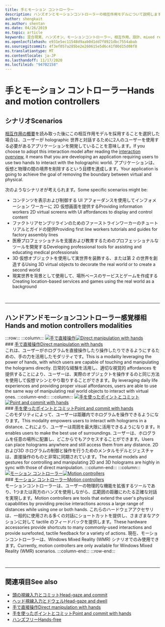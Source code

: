 ```yaml
---
title: 手とモーション コントローラー
description: ハンズオンとモーションコントローラーの相互作用モデルについて説明します。これにより、仮想と物理の間の境界が削除されます。
author: shengkait
ms.author: shentan
ms.date: 04/26/2019
ms.topic: article
keywords: 混合現実、ハンズオン、モーションコントローラー、相互作用、設計、mixed reality ヘッドセット、windows mixed reality ヘッドセット、virtual reality ヘッドセット、HoloLens、MRTK、Mixed Reality Toolkit
ms.openlocfilehash: e931e5ec11548d9aab0d1dd7f8921dbc7554abab
ms.sourcegitcommit: 4f3ef057a285be2e260615e5d6c41f00d15d08f8
ms.translationtype: MT
ms.contentlocale: ja-JP
ms.lasthandoff: 11/17/2020
ms.locfileid: "94702158"
---
```

# <a name="hands-and-motion-controllers"></a><span data-ttu-id="0d76c-104">手とモーション コントローラー</span><span class="sxs-lookup"><span data-stu-id="0d76c-104">Hands and motion controllers</span></span>
## <a name="scenarios"></a><span data-ttu-id="0d76c-105">シナリオ</span><span class="sxs-lookup"><span data-stu-id="0d76c-105">Scenarios</span></span>
<span data-ttu-id="0d76c-106">[相互作用の概要](interaction-fundamentals.md)を読み取った後にこの相互作用モデルを採用することを選択した場合は、ユーザーが holographic 世界と対話するために2人のユーザーを使用する必要があるアプリケーションを開発していることを意味します。</span><span class="sxs-lookup"><span data-stu-id="0d76c-106">If you choose to adopt this interaction model after reading the [interaction overview](interaction-fundamentals.md), it means that you are developing an application requiring users to use two hands to interact with the holographic world.</span></span> <span data-ttu-id="0d76c-107">アプリケーションは、仮想と物理の間の境界を削除するという目標を達成します。</span><span class="sxs-lookup"><span data-stu-id="0d76c-107">Your application is going to achieve the goal of removing the boundary between virtual and physical.</span></span>

<span data-ttu-id="0d76c-108">次のようなシナリオが考えられます。</span><span class="sxs-lookup"><span data-stu-id="0d76c-108">Some specific scenarios might be:</span></span>
* <span data-ttu-id="0d76c-109">コンテンツを表示および制御する UI アフォーダンスを使用してインフォメーション ワーカーに 2D 仮想画面を提供する</span><span class="sxs-lookup"><span data-stu-id="0d76c-109">Providing information workers 2D virtual screens with UI affordances to display and control content</span></span>
* <span data-ttu-id="0d76c-110">ファクトリアセンブリラインのためのファーストラインワーカーのチュートリアルとガイドの提供</span><span class="sxs-lookup"><span data-stu-id="0d76c-110">Providing first line workers tutorials and guides for factory assembly lines</span></span>
* <span data-ttu-id="0d76c-111">医療プロフェッショナルを支援および教育するためのプロフェッショナルなツールを開発する</span><span class="sxs-lookup"><span data-stu-id="0d76c-111">Developing professional tools for assisting and educating medical professionals</span></span>  
* <span data-ttu-id="0d76c-112">3D 仮想オブジェクトを使用して実世界を装飾する、または第 2 の世界を創造する</span><span class="sxs-lookup"><span data-stu-id="0d76c-112">Using 3D virtual objects to decorate the real world or to create a second world</span></span> 
* <span data-ttu-id="0d76c-113">現実世界を背景として使用して、場所ベースのサービスとゲームを作成する</span><span class="sxs-lookup"><span data-stu-id="0d76c-113">Creating location-based services and games using the real world as a background</span></span>

<br>

---

## <a name="hands-and-motion-controllers-modalities"></a><span data-ttu-id="0d76c-114">ハンドアンドモーションコントローラー感覚様相</span><span class="sxs-lookup"><span data-stu-id="0d76c-114">Hands and motion controllers modalities</span></span>

:::row:::
    :::column:::
       <span data-ttu-id="0d76c-115">[![手で直接操作](images/hands-and-controllers-direct-manipulation.jpg)](direct-manipulation.md)</span><span class="sxs-lookup"><span data-stu-id="0d76c-115">[![Direct manipulation with hands](images/hands-and-controllers-direct-manipulation.jpg)](direct-manipulation.md)</span></span><br>
       ### <a name="direct-manipulation-with-handsbr"></a>[<span data-ttu-id="0d76c-116">手で直接操作</span><span class="sxs-lookup"><span data-stu-id="0d76c-116">Direct manipulation with hands</span></span>](direct-manipulation.md)<br>
       <span data-ttu-id="0d76c-117">これは、ユーザーがホログラムを直接操作したり操作したりできるようにするための、手の力を活用したモダリティです。</span><span class="sxs-lookup"><span data-stu-id="0d76c-117">This is a modality leveraging the power of hands, with which users are capable of touching and manipulating the holograms directly.</span></span> <span data-ttu-id="0d76c-118">日常的な経験を活用し、適切な視覚的 affordances を提供することにより、ユーザーは、実際のオブジェクトを操作するのと同じ方法を使用して仮想マシンとやり取りすることができます。</span><span class="sxs-lookup"><span data-stu-id="0d76c-118">By leveraging daily life experiences and providing proper visual affordances, users are able to use the same way of manipulating real world objects to interact with virtual ones.</span></span>
    :::column-end:::
    :::column:::
       <span data-ttu-id="0d76c-119">[![手を使ったポイントとコミット](images/hands-and-controllers-point-and-commit.jpg)](point-and-commit.md)</span><span class="sxs-lookup"><span data-stu-id="0d76c-119">[![Point and commit with hands](images/hands-and-controllers-point-and-commit.jpg)](point-and-commit.md)</span></span><br>
        ### <a name="point-and-commit-with-handsbr"></a>[<span data-ttu-id="0d76c-120">手を使ったポイントとコミット</span><span class="sxs-lookup"><span data-stu-id="0d76c-120">Point and commit with hands</span></span>](point-and-commit.md)<br>
        <span data-ttu-id="0d76c-121">このモダリティによって、ユーザーは距離内でホログラムを操作できるようになります。</span><span class="sxs-lookup"><span data-stu-id="0d76c-121">This modality empowers users to interact with holograms in a distance.</span></span> <span data-ttu-id="0d76c-122">これにより、ユーザーは周囲を最大限に活用できるようになります。</span><span class="sxs-lookup"><span data-stu-id="0d76c-122">It enables users to make the best use of surroundings.</span></span> <span data-ttu-id="0d76c-123">ユーザーは、ホログラムを任意の場所に配置し、どこからでもアクセスすることができます。</span><span class="sxs-lookup"><span data-stu-id="0d76c-123">Users can place holograms anywhere and still access them from any distance.</span></span> <span data-ttu-id="0d76c-124">2D および3D ホログラムの制御と操作を行うためのメンタルモデルとジェスチャは、直接操作のものと非常に同期されています。</span><span class="sxs-lookup"><span data-stu-id="0d76c-124">The mental models and gestures for controlling and manipulating 2D and 3D holograms are highly in sync with those of direct manipulation.</span></span>
    :::column-end:::
    :::column:::
       <span data-ttu-id="0d76c-125">[![モーション コントローラー](images/hands-and-controllers-motion-controllers.jpg)](motion-controllers.md)</span><span class="sxs-lookup"><span data-stu-id="0d76c-125">[![Motion controllers](images/hands-and-controllers-motion-controllers.jpg)](motion-controllers.md)</span></span><br>
       ### <a name="motion-controllersbr"></a>[<span data-ttu-id="0d76c-126">モーション コントローラー</span><span class="sxs-lookup"><span data-stu-id="0d76c-126">Motion controllers</span></span>](motion-controllers.md)<br>
       <span data-ttu-id="0d76c-127">モーションコントローラーは、ユーザーの物理的な機能を拡張するツールであり、1つまたは両方のハンズを使用しながら、広範囲の距離にわたる正確な対話を実現します。</span><span class="sxs-lookup"><span data-stu-id="0d76c-127">Motion controllers are tools that extend the user's physical capabilities by providing precise interactions across a large range of distances while using one or both hands.</span></span> <span data-ttu-id="0d76c-128">これらのハードウェアアクセサリは、一般的に使用される多くの対話にショートカットを提供し、さまざまなアクションに対して tactile のフィードバックを提供します。</span><span class="sxs-lookup"><span data-stu-id="0d76c-128">These hardware accessories provide shortcuts to many commonly-used interactions and provide surefooted, tactile feedback for a variety of actions.</span></span> <span data-ttu-id="0d76c-129">現在、モーションコントローラーは、Windows Mixed Reality (WMR) シナリオでのみ使用できます。</span><span class="sxs-lookup"><span data-stu-id="0d76c-129">Currently, motion controllers are only available for Windows Mixed Reality (WMR) scenarios.</span></span> 
    :::column-end:::
:::row-end:::

<br>

---

## <a name="see-also"></a><span data-ttu-id="0d76c-130">関連項目</span><span class="sxs-lookup"><span data-stu-id="0d76c-130">See also</span></span>
* [<span data-ttu-id="0d76c-131">頭の視線入力とコミット</span><span class="sxs-lookup"><span data-stu-id="0d76c-131">Head-gaze and commit</span></span>](gaze-and-commit.md)
* [<span data-ttu-id="0d76c-132">ヘッド視線入力とドウェル</span><span class="sxs-lookup"><span data-stu-id="0d76c-132">Head-gaze and dwell</span></span>](gaze-and-dwell.md)
* [<span data-ttu-id="0d76c-133">手で直接操作</span><span class="sxs-lookup"><span data-stu-id="0d76c-133">Direct manipulation with hands</span></span>](direct-manipulation.md)
* [<span data-ttu-id="0d76c-134">手を使ったポイントとコミット</span><span class="sxs-lookup"><span data-stu-id="0d76c-134">Point and commit with hands</span></span>](point-and-commit.md)
* [<span data-ttu-id="0d76c-135">ハンズフリー</span><span class="sxs-lookup"><span data-stu-id="0d76c-135">Hands-free</span></span>](hands-free.md)
